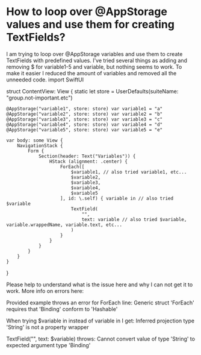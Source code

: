 
# How to loop over @AppStorage values and use them for creating TextFields?

I am trying to loop over @AppStorage variables and use them to create TextFields with predefined values. I've tried several things as adding and removing $ for variable1-5 and variable, but nothing seems to work.
To make it easier I reduced the amount of variables and removed all the unneeded code.
import SwiftUI

struct ContentView: View {
    static let store = UserDefaults(suiteName: "group.not-important.etc")
    
    @AppStorage("variable1", store: store) var variable1 = "a"
    @AppStorage("variable2", store: store) var variable2 = "b"
    @AppStorage("variable3", store: store) var variable3 = "c"
    @AppStorage("variable4", store: store) var variable4 = "d"
    @AppStorage("variable5", store: store) var variable5 = "e"
    
    var body: some View {
        NavigationStack {
            Form { 
                Section(header: Text("Variables")) {                    
                    HStack (alignment: .center) {
                        ForEach([
                            $variable1, // also tried variable1, etc...
                            $variable2,
                            $variable3,
                            $variable4,
                            $variable5
                        ], id: \.self) { variable in // also tried $variable
                            TextField(
                                "",
                                text: variable // also tried $variable, variable.wrappedName, variable.text, etc...
                            )
                        }
                    }
                }             
            }
        }
    }
}

Please help to understand what is the issue here and why I can not get it to work.
More info on errors here:

Provided example throws an error for ForEach line:
Generic struct 'ForEach' requires that 'Binding<String>' conform to 'Hashable'

When trying $variable in instead of variable in I get:
Inferred projection type 'String' is not a property wrapper

TextField("", text: $variable) throws:
Cannot convert value of type 'String' to expected argument type 'Binding<String>'



        